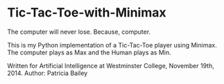 Tic-Tac-Toe-with-Minimax
========================

The computer will never lose. Because, computer.

This is my Python implementation of a Tic-Tac-Toe player using Minimax. 
The computer plays as Max and the Human plays as Min.

Written for Artificial Intelligence at Westminster College, November 19th, 2014.
Author: Patricia Bailey
